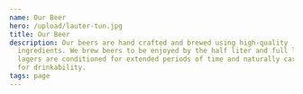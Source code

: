 ```yaml
---
name: Our Beer
hero: /upload/lauter-tun.jpg
title: Our Beer
description: Our beers are hand crafted and brewed using high-quality
  ingredients. We brew beers to be enjoyed by the half liter and full liter. Our
  lagers are conditioned for extended periods of time and naturally carbonated
  for drinkability.
tags: page
---
```

